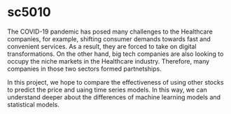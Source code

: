 # sc5010

The COVID-19 pandemic has posed many challenges to the Healthcare companies, for example, shifting consumer demands towards fast and convenient services. As a result, they are forced to take on digital transformations. On the other hand, big tech companies are also looking to occupy the niche markets in the Healthcare industry. Therefore, many companies in those two sectors formed partnetships. 

In this project, we hope to compare the effectiveness of using other stocks to predict the price and uaing time series models. In this way, we can understand deeper about the differences of machine learning models and statistical models. 

